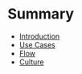 # Summary

* [Introduction](README.md)
* [Use Cases](use-cases.md)
* [Flow](flow.md)
* [Culture](culture.md)

